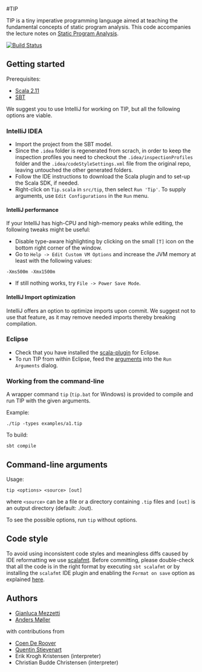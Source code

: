 #TIP

TIP is a tiny imperative programming language aimed at teaching the
fundamental concepts of static program analysis. This code accompanies the
lecture notes on [Static Program Analysis](http://cs.au.dk/~amoeller/spa/).

[![Build Status](https://travis-ci.org/cs-au-dk/TIP.svg)](https://travis-ci.org/cs-au-dk/TIP)

## Getting started

Prerequisites:
- [Scala 2.11](http://www.scala-lang.org/download/)
- [SBT](http://www.scala-sbt.org/)

We suggest you to use IntelliJ for working on TIP, but all the following
options are viable.

### IntelliJ IDEA

- Import the project from the SBT model.
- Since the `.idea` folder is regenerated from scrach, in order to keep the
  inspection profiles you need to checkout the `.idea/inspectionProfiles`
  folder and the `.idea/codeStyleSettings.xml` file from the original repo,
  leaving untouched the other generated folders.
- Follow the IDE instructions to download the Scala plugin and to set-up the
  Scala SDK, if needed.
- Right-click on `Tip.scala` in `src/tip`, then select `Run 'Tip'`. To supply
  arguments, use `Edit Configurations` in the `Run` menu.

#### IntelliJ performance

If your IntelliJ has high-CPU and high-memory peaks while editing, the
following tweaks might be useful:

- Disable type-aware highlighting by clicking on the small `[T]` icon on the
  bottom right corner of the window.
- Go to `Help -> Edit Custom VM Options` and increase the JVM memory at least
  with the following values:
```
-Xms500m -Xmx1500m
```
- If still nothing works, try `File -> Power Save Mode`.

#### IntelliJ Import optimization

IntelliJ offers an option to optimize imports upon commit. We suggest not to
use that feature, as it may remove needed imports thereby breaking
compilation.

### Eclipse

- Check that you have installed the [scala-plugin](http://scala-ide.org/) for
  Eclipse.
- To run TIP from within Eclipse, feed the [arguments](#tipcmd) into the `Run
  Arguments` dialog.

### Working from the command-line

A wrapper command `tip` (`tip.bat` for Windows) is provided to compile and run
TIP with the given arguments.

Example:
```
./tip -types examples/a1.tip
```

To build:
```
sbt compile
```

## Command-line arguments <a name="tipcmd"></a>

Usage:
```
tip <options> <source> [out]
```
where `<source>` can be a file or a directory containing `.tip` files and
`[out]` is an output directory (default: ./out).

To see the possible options, run `tip` without options.

## Code style

To avoid using inconsistent code styles and meaningless diffs caused
by IDE reformatting we use [scalafmt](https://olafurpg.github.io/scalafmt/).
Before committing, please double-check that all the code is in the right
format by executing `sbt scalafmt` or by installing the `scalafmt` IDE plugin
and enabling the `Format on save` option as explained
[here](https://olafurpg.github.io/scalafmt/#IntelliJ).

## Authors

- [Gianluca Mezzetti](http://gmezzetti.name/)
- [Anders M&oslash;ller](http://cs.au.dk/~amoeller/)

with contributions from

- [Coen De Roover](http://soft.vub.ac.be/~cderoove/)
- [Quentin Stievenart](http://awesom.eu/~acieroid/)
- Erik Krogh Kristensen (interpreter)
- Christian Budde Christensen (interpreter)
